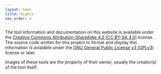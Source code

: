```yaml
---
layout: home
title: Rights
nav_order: 4
---
```


The tool information and documentation on this website is available under the [Creative Commons Attribution-ShareAlike 4.0 (CC BY-SA 4.0)](https://creativecommons.org/licenses/by-sa/4.0/) license.
The source code written for this project to format and display this information is avialable under the [GNU General Public License v3 (GPLv3)](https://www.gnu.org/licenses/gpl-3.0.txt) license or later.

Images of these tools are the property of their owner, usually the creator(s) of the tool itself.
